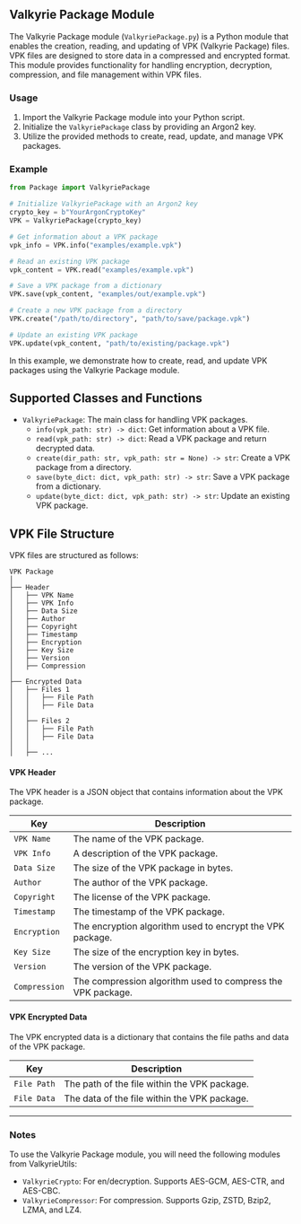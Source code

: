 ## Valkyrie Package Module

The Valkyrie Package module (`ValkyriePackage.py`) is a Python module that enables the creation, reading, and updating of VPK (Valkyrie Package) files. VPK files are designed to store data in a compressed and encrypted format. This module provides functionality for handling encryption, decryption, compression, and file management within VPK files.

### Usage

1. Import the Valkyrie Package module into your Python script.
2. Initialize the `ValkyriePackage` class by providing an Argon2 key.
3. Utilize the provided methods to create, read, update, and manage VPK packages.

### Example

```python
from Package import ValkyriePackage

# Initialize ValkyriePackage with an Argon2 key
crypto_key = b"YourArgonCryptoKey"
VPK = ValkyriePackage(crypto_key)

# Get information about a VPK package
vpk_info = VPK.info("examples/example.vpk")

# Read an existing VPK package
vpk_content = VPK.read("examples/example.vpk")

# Save a VPK package from a dictionary
VPK.save(vpk_content, "examples/out/example.vpk")

# Create a new VPK package from a directory
VPK.create("/path/to/directory", "path/to/save/package.vpk")

# Update an existing VPK package
VPK.update(vpk_content, "path/to/existing/package.vpk")
```

In this example, we demonstrate how to create, read, and update VPK packages using the Valkyrie Package module.

## Supported Classes and Functions

- `ValkyriePackage`: The main class for handling VPK packages.
  - `info(vpk_path: str) -> dict`: Get information about a VPK file.
  - `read(vpk_path: str) -> dict`: Read a VPK package and return decrypted data.
  - `create(dir_path: str, vpk_path: str = None) -> str`: Create a VPK package from a directory.
  - `save(byte_dict: dict, vpk_path: str) -> str`: Save a VPK package from a dictionary.
  - `update(byte_dict: dict, vpk_path: str) -> str`: Update an existing VPK package.

## VPK File Structure

VPK files are structured as follows:

```
VPK Package 
│
├── Header
│   ├── VPK Name
│   ├── VPK Info
│   ├── Data Size
│   ├── Author
│   ├── Copyright
│   ├── Timestamp
│   ├── Encryption
│   ├── Key Size
│   ├── Version
│   ├── Compression
│
├── Encrypted Data
│   ├── Files 1
│   │   ├── File Path
│   │   ├── File Data
│   │
│   ├── Files 2
│   │   ├── File Path
│   │   ├── File Data
│   │
│   ├── ...
```

#### VPK Header

The VPK header is a JSON object that contains information about the VPK package.

| Key | Description |
| --- | --- |
| `VPK Name` | The name of the VPK package. |
| `VPK Info` | A description of the VPK package. |
| `Data Size` | The size of the VPK package in bytes. |
| `Author` | The author of the VPK package. |
| `Copyright` | The license of the VPK package. |
| `Timestamp` | The timestamp of the VPK package. |
| `Encryption` | The encryption algorithm used to encrypt the VPK package. |
| `Key Size` | The size of the encryption key in bytes. |
| `Version` | The version of the VPK package. |
| `Compression` | The compression algorithm used to compress the VPK package. |

#### VPK Encrypted Data

The VPK encrypted data is a dictionary that contains the file paths and data of the VPK package.

| Key | Description |
| --- | --- |
| `File Path` | The path of the file within the VPK package. |
| `File Data` | The data of the file within the VPK package. |

---

### Notes

To use the Valkyrie Package module, you will need the following modules from ValkyrieUtils:
- `ValkyrieCrypto`: For en/decryption. Supports AES-GCM, AES-CTR, and AES-CBC.
- `ValkyrieCompressor`: For compression. Supports Gzip, ZSTD, Bzip2, LZMA, and LZ4.
